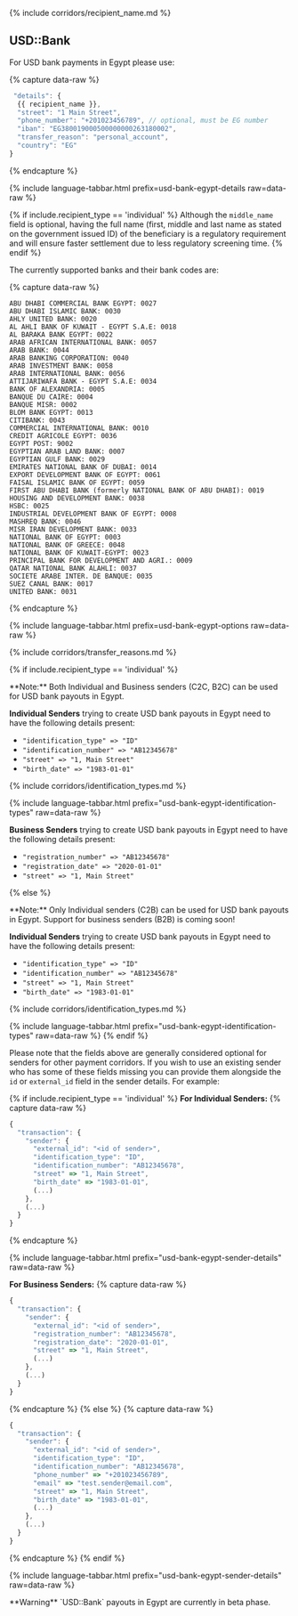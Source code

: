 {% include corridors/recipient_name.md %}

## USD::Bank

For USD bank payments in Egypt please use:

{% capture data-raw %}
```javascript
 "details": {
  {{ recipient_name }},
  "street": "1 Main Street",
  "phone_number": "+201023456789", // optional, must be EG number
  "iban": "EG380019000500000000263180002",
  "transfer_reason": "personal_account",
  "country": "EG"
}
```
{% endcapture %}

{% include language-tabbar.html prefix=usd-bank-egypt-details  raw=data-raw %}

{% if include.recipient_type == 'individual' %}
Although the `middle_name` field is optional, having the full name (first, middle and last name as stated on the government issued ID) of the beneficiary is a regulatory requirement and will ensure faster settlement due to less regulatory screening time.
{% endif %}

The currently supported banks and their bank codes are:

{% capture data-raw %}
```
ABU DHABI COMMERCIAL BANK EGYPT: 0027
ABU DHABI ISLAMIC BANK: 0030
AHLY UNITED BANK: 0020
AL AHLI BANK OF KUWAIT - EGYPT S.A.E: 0018
AL BARAKA BANK EGYPT: 0022
ARAB AFRICAN INTERNATIONAL BANK: 0057
ARAB BANK: 0044
ARAB BANKING CORPORATION: 0040
ARAB INVESTMENT BANK: 0058
ARAB INTERNATIONAL BANK: 0056
ATTIJARIWAFA BANK - EGYPT S.A.E: 0034
BANK OF ALEXANDRIA: 0005
BANQUE DU CAIRE: 0004
BANQUE MISR: 0002
BLOM BANK EGYPT: 0013
CITIBANK: 0043
COMMERCIAL INTERNATIONAL BANK: 0010
CREDIT AGRICOLE EGYPT: 0036
EGYPT POST: 9002
EGYPTIAN ARAB LAND BANK: 0007
EGYPTIAN GULF BANK: 0029
EMIRATES NATIONAL BANK OF DUBAI: 0014
EXPORT DEVELOPMENT BANK OF EGYPT: 0061
FAISAL ISLAMIC BANK OF EGYPT: 0059
FIRST ABU DHABI BANK (formerly NATIONAL BANK OF ABU DHABI): 0019
HOUSING AND DEVELOPMENT BANK: 0038
HSBC: 0025
INDUSTRIAL DEVELOPMENT BANK OF EGYPT: 0008
MASHREQ BANK: 0046
MISR IRAN DEVELOPMENT BANK: 0033
NATIONAL BANK OF EGYPT: 0003
NATIONAL BANK OF GREECE: 0048
NATIONAL BANK OF KUWAIT-EGYPT: 0023
PRINCIPAL BANK FOR DEVELOPMENT AND AGRI.: 0009
QATAR NATIONAL BANK ALAHLI: 0037
SOCIETE ARABE INTER. DE BANQUE: 0035
SUEZ CANAL BANK: 0017
UNITED BANK: 0031
```
{% endcapture %}

{% include language-tabbar.html prefix=usd-bank-egypt-options  raw=data-raw %}

{% include corridors/transfer_reasons.md %}

{% if include.recipient_type == 'individual' %}
  <div class="alert alert-info" markdown="1">
  **Note:** Both Individual and Business senders (C2C, B2C) can be used for USD bank payouts in Egypt.
  </div>

  **Individual Senders** trying to create USD bank payouts in Egypt need to have the following details present:
  - `"identification_type" => "ID"`
  - `"identification_number" => "AB12345678"`
  - `"street" => "1, Main Street"`
  - `"birth_date" => "1983-01-01"`

  {% include corridors/identification_types.md %}

  {% include language-tabbar.html prefix="usd-bank-egypt-identification-types" raw=data-raw %}

  **Business Senders** trying to create USD bank payouts in Egypt need to have the following details present:
  - `"registration_number" => "AB12345678"`
  - `"registration_date" => "2020-01-01"`
  - `"street" => "1, Main Street"`

{% else %}
  <div class="alert alert-info" markdown="1">
  **Note:** Only Individual senders (C2B) can be used for USD bank payouts in Egypt. Support for business senders (B2B) is coming soon!
  </div>

  **Individual Senders** trying to create USD bank payouts in Egypt need to have the following details present:
  - `"identification_type" => "ID"`
  - `"identification_number" => "AB12345678"`
  - `"street" => "1, Main Street"`
  - `"birth_date" => "1983-01-01"`

  {% include corridors/identification_types.md %}

  {% include language-tabbar.html prefix="usd-bank-egypt-identification-types" raw=data-raw %}
{% endif %}

Please note that the fields above are generally considered optional for senders for other payment corridors. If you wish to use an existing sender who has some of these fields missing you can provide them alongside the `id` or `external_id` field in the sender details. For example:

{% if include.recipient_type == 'individual' %}
  **For Individual Senders:**
  {% capture data-raw %}
  ```javascript
  {
    "transaction": {
      "sender": {
        "external_id": "<id of sender>",
        "identification_type": "ID",
        "identification_number": "AB12345678",
        "street" => "1, Main Street",
        "birth_date" => "1983-01-01",
        (...)
      },
      (...)
    }
  }
  ```
  {% endcapture %}

  {% include language-tabbar.html prefix="usd-bank-egypt-sender-details" raw=data-raw %}

  **For Business Senders:**
  {% capture data-raw %}
  ```javascript
  {
    "transaction": {
      "sender": {
        "external_id": "<id of sender>",
        "registration_number": "AB12345678",
        "registration_date": "2020-01-01",
        "street" => "1, Main Street",
        (...)
      },
      (...)
    }
  }
  ```
  {% endcapture %}
{% else %}
  {% capture data-raw %}
  ```javascript
  {
    "transaction": {
      "sender": {
        "external_id": "<id of sender>",
        "identification_type": "ID",
        "identification_number": "AB12345678",
        "phone_number" => "+201023456789",
        "email" => "test.sender@email.com",
        "street" => "1, Main Street",
        "birth_date" => "1983-01-01",
        (...)
      },
      (...)
    }
  }
  ```
  {% endcapture %}
{% endif %}

{% include language-tabbar.html prefix="usd-bank-egypt-sender-details" raw=data-raw %}

<div class="alert alert-warning" markdown="1">
**Warning** `USD::Bank` payouts in Egypt are currently in beta phase.
</div>
